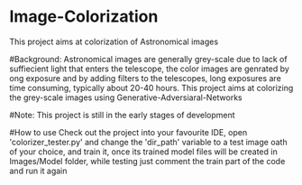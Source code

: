 # Image-Colorization
This project aims at colorization of Astronomical images

#Background:
Astronomical images are generally grey-scale due to lack of suffiecient light that enters the telescope, the color images are genrated by ong exposure and by adding filters to the telescopes, long exposures are time consuming, typically about 20-40 hours. This project aims at colorizing the grey-scale images using Generative-Adversiaral-Networks

#Note:
This project is still in the early stages of development

#How to use
Check out the project into your favourite IDE, open 'colorizer_tester.py' and change the 'dir_path' variable to a test image oath of your choice, and train it, once its trained model files will be created in Images/Model folder, while testing just comment the train part of the code and run it again
